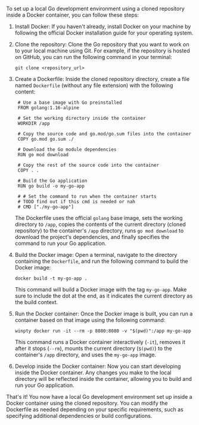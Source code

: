 To set up a local Go development environment using a cloned repository inside a Docker container, you can follow these steps:

1. Install Docker: If you haven't already, install Docker on your machine by following the official Docker installation guide for your operating system.

2. Clone the repository: Clone the Go repository that you want to work on to your local machine using Git. For example, if the repository is hosted on GitHub, you can run the following command in your terminal:
   ```
   git clone <repository_url>
   ```

3. Create a Dockerfile: Inside the cloned repository directory, create a file named `Dockerfile` (without any file extension) with the following content:
   ```
    # Use a base image with Go preinstalled
    FROM golang:1.16-alpine

    # Set the working directory inside the container
    WORKDIR /app

    # Copy the source code and go.mod/go.sum files into the container
    COPY go.mod go.sum ./

    # Download the Go module dependencies
    RUN go mod download

    # Copy the rest of the source code into the container
    COPY . .

    # Build the Go application
    RUN go build -o my-go-app

    # # Set the command to run when the container starts
    # TODO find out if this cmd is needed or nah
    # CMD ["./my-go-app"]

   ```

   The Dockerfile uses the official `golang` base image, sets the working directory to `/app`, copies the contents of the current directory (cloned repository) to the container's `/app` directory, runs `go mod download` to download the project's dependencies, and finally specifies the command to run your Go application.

4. Build the Docker image: Open a terminal, navigate to the directory containing the `Dockerfile`, and run the following command to build the Docker image:
   ```
   docker build -t my-go-app .
   ```

   This command will build a Docker image with the tag `my-go-app`. Make sure to include the dot at the end, as it indicates the current directory as the build context.

5. Run the Docker container: Once the Docker image is built, you can run a container based on that image using the following command:
   ```
   winpty docker run -it --rm -p 8080:8080 -v "$(pwd)":/app my-go-app

   ```

   This command runs a Docker container interactively (`-it`), removes it after it stops (`--rm`), mounts the current directory (`$(pwd)`) to the container's `/app` directory, and uses the `my-go-app` image.

6. Develop inside the Docker container: Now you can start developing inside the Docker container. Any changes you make to the local directory will be reflected inside the container, allowing you to build and run your Go application.

That's it! You now have a local Go development environment set up inside a Docker container using the cloned repository. You can modify the Dockerfile as needed depending on your specific requirements, such as specifying additional dependencies or build configurations.